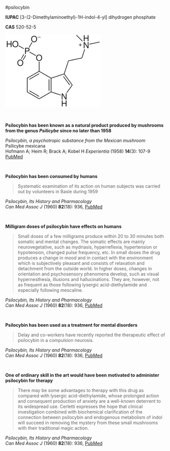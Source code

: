 #psilocybin

**IUPAC** [3-(2-Dimethylaminoethyl)-1H-indol-4-yl] dihydrogen phosphate

**CAS** 520-52-5

![psilocybin structure](./images/psilocybin.png)

&nbsp;

**Psilocybin has been known as a natural product produced by mushrooms from the genus *Psilicybe* since no later than 1958**

*Psilocybin, a psychotropic substance from the Mexican mushroom* Psilicybe mexicana  
Hofmann A; Heim R; Brack A; Kobel H *Experientia* (1958) **14**(3): 107-9 [PubMed](https://pubmed.ncbi.nlm.nih.gov/13537892/)

&nbsp;

**Psilocybin has been consumed by humans**
>Systematic examination of its action on human subjects was carried out by volunteers in Basle during 1959

*Psilocybin, Its History and Pharmacology*  
*Can Med Assoc J* (1960) **82**(18): 936, [PubMed](https://www.ncbi.nlm.nih.gov/pmc/articles/PMC1938103/)

&nbsp;

**Milligram doses of psilocybin have effects on humans**
>Small doses of a few milligrams produce within 20 to 30 minutes both somatic and mental changes. The somatic effects are mainly neurovegetative, such as mydriasis, hyperreflexia, hypertension or hypotension, changed pulse frequency, etc. In small doses the drug produces a change in mood and in contact with the environment which is subjectively pleasant and consists of relaxation and detachment from the outside world. In higher doses, changes in orientation and psychosensory phenomena develop, such as visual hypernesthesia, illusions and hallucinations. They are, however, not as frequent as those following lysergic acid-diethylamide and especially following mescaline.

*Psilocybin, Its History and Pharmacology*  
*Can Med Assoc J* (1960) **82**(18): 936, [PubMed](https://www.ncbi.nlm.nih.gov/pmc/articles/PMC1938103/)

&nbsp;

**Psilocybin has been used as a treatment for mental disorders**
>Delay and co-workers have recently reported the therapeutic effect of psilocybin in a compulsion neurosis.

*Psilocybin, Its History and Pharmacology*  
*Can Med Assoc J* (1960) **82**(18): 936, [PubMed](https://www.ncbi.nlm.nih.gov/pmc/articles/PMC1938103/)

&nbsp;

**One of ordinary skill in the art would have been motivated to administer psilocybin for therapy**
>There may be some advantages to therapy with this drug as compared with lysergic acid-diethylamide, whose prolonged action and consequent production of anxiety are a well-known deterrent to its widespread use. Cerletti expresses the hope that clinical investigation combined with biochemical clarification of the connection between psilocybin and endogenous metabolism of indol will succeed in removing the mystery from these small mushrooms with their traditional magic action.

*Psilocybin, Its History and Pharmacology*  
*Can Med Assoc J* (1960) **82**(18): 936, [PubMed](https://www.ncbi.nlm.nih.gov/pmc/articles/PMC1938103/)

